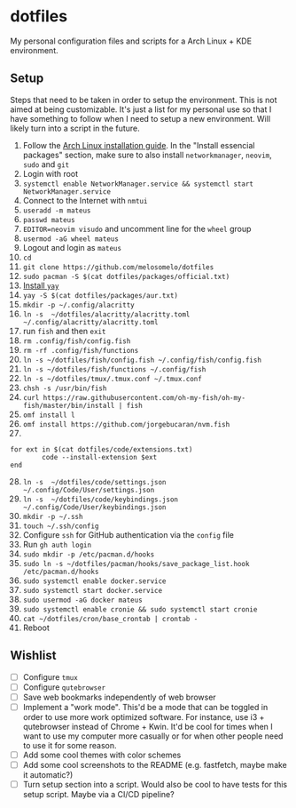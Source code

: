 # dotfiles

My personal configuration files and scripts for a Arch Linux + KDE environment.

## Setup

Steps that need to be taken in order to setup the environment. This is not aimed at being customizable.
It's just a list for my personal use so that I have something to follow when I need to setup a new environment.
Will likely turn into a script in the future.

1. Follow the [Arch Linux installation guide](https://wiki.archlinux.org/title/Installation_guide).
   In the "Install essencial packages" section, make sure to also install `networkmanager`, `neovim`, `sudo` and `git`
2. Login with root
3. `systemctl enable NetworkManager.service && systemctl start NetworkManager.service`
4. Connect to the Internet with `nmtui`
5. `useradd -m mateus`
6. `passwd mateus`
7. `EDITOR=neovim visudo` and uncomment line for the `wheel` group
8. `usermod -aG wheel mateus`
9. Logout and login as `mateus`
10. `cd`
11. `git clone https://github.com/melosomelo/dotfiles`
12. `sudo pacman -S $(cat dotfiles/packages/official.txt)`
13. [Install `yay`](https://github.com/Jguer/yay?tab=readme-ov-file#installation)
14. `yay -S $(cat dotfiles/packages/aur.txt)`
15. `mkdir -p ~/.config/alacritty`
16. `ln -s  ~/dotfiles/alacritty/alacritty.toml ~/.config/alacritty/alacritty.toml`
17. run `fish` and then `exit`
18. `rm .config/fish/config.fish`
19. `rm -rf .config/fish/functions`
20. `ln -s ~/dotfiles/fish/config.fish ~/.config/fish/config.fish`
21. `ln -s ~/dotfiles/fish/functions ~/.config/fish`
22. `ln -s ~/dotfiles/tmux/.tmux.conf ~/.tmux.conf`
23. `chsh -s /usr/bin/fish`
24. `curl https://raw.githubusercontent.com/oh-my-fish/oh-my-fish/master/bin/install | fish`
25. `omf install l`
26. `omf install https://github.com/jorgebucaran/nvm.fish`
27.

```
for ext in $(cat dotfiles/code/extensions.txt)
        code --install-extension $ext
end
```

28. `ln -s  ~/dotfiles/code/settings.json ~/.config/Code/User/settings.json`
29. `ln -s  ~/dotfiles/code/keybindings.json ~/.config/Code/User/keybindings.json`
30. `mkdir -p ~/.ssh`
31. `touch ~/.ssh/config`
32. Configure `ssh` for GitHub authentication via the `config` file
33. Run `gh auth login`
34. `sudo mkdir -p /etc/pacman.d/hooks`
35. `sudo ln -s ~/dotfiles/pacman/hooks/save_package_list.hook /etc/pacman.d/hooks`
36. `sudo systemctl enable docker.service`
37. `sudo systemctl start docker.service`
38. `sudo usermod -aG docker mateus`
39. `sudo systemctl enable cronie && sudo systemctl start cronie`
40. `cat ~/dotfiles/cron/base_crontab | crontab -`
41. Reboot

## Wishlist

- [ ] Configure `tmux`
- [ ] Configure `qutebrowser`
- [ ] Save web bookmarks independently of web browser
- [ ] Implement a "work mode". This'd be a mode that can be toggled in order to use more work optimized software.
      For instance, use i3 + qutebrowser instead of Chrome + Kwin. It'd be cool for times when I want to use my computer more
      casually or for when other people need to use it for some reason.
- [ ] Add some cool themes with color schemes
- [ ] Add some cool screenshots to the README (e.g. fastfetch, maybe make it automatic?)
- [ ] Turn setup section into a script. Would also be cool to have tests for this setup script. Maybe via a CI/CD pipeline?
